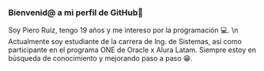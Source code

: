 ### Bienvenid@ a mi perfil de GitHub👋
Soy Piero Ruiz, tengo 19 años y me intereso por la programación 💻. \n
Actualmente soy estudiante de la carrera de Ing. de Sistemas, así como participante en el programa ONE de Oracle x Alura Latam.
Siempre estoy en búsqueda de conocimiento y mejorando paso a paso 😁.

<!--
**davidrt31/davidrt31** is a ✨ _special_ ✨ repository because its `README.md` (this file) appears on your GitHub profile.

Here are some ideas to get you started:

- 🔭 I’m currently working on ...
- 🌱 I’m currently learning ...
- 👯 I’m looking to collaborate on ...
- 🤔 I’m looking for help with ...
- 💬 Ask me about ...
- 📫 How to reach me: ...
- 😄 Pronouns: ...
- ⚡ Fun fact: ...
-->
